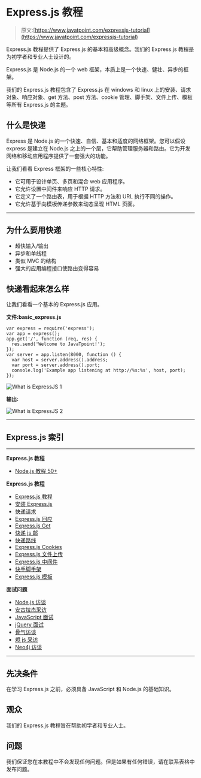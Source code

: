# Express.js 教程

> 原文:[https://www.javatpoint.com/expressjs-tutorial](https://www.javatpoint.com/expressjs-tutorial)

Express.js 教程提供了 Express.js 的基本和高级概念。我们的 Express.js 教程是为初学者和专业人士设计的。

Express.js 是 Node.js 的一个 web 框架，本质上是一个快速、健壮、异步的框架。

我们的 Express.js 教程包含了 Express.js 在 windows 和 linux 上的安装、请求对象、响应对象、get 方法、post 方法、cookie 管理、脚手架、文件上传、模板等所有 Express.js 的主题。

## 什么是快递

Express 是 Node.js 的一个快速、自信、基本和适度的网络框架。您可以假设 express 是建立在 Node.js 之上的一个层，它帮助管理服务器和路由。它为开发网络和移动应用程序提供了一套强大的功能。

让我们看看 Express 框架的一些核心特性:

*   它可用于设计单页、多页和混合 web 应用程序。
*   它允许设置中间件来响应 HTTP 请求。
*   它定义了一个路由表，用于根据 HTTP 方法和 URL 执行不同的操作。
*   它允许基于向模板传递参数来动态呈现 HTML 页面。

* * *

## 为什么要用快递

*   超快输入/输出
*   异步和单线程
*   类似 MVC 的结构
*   强大的应用编程接口使路由变得容易

## 快递看起来怎么样

让我们看看一个基本的 Express.js 应用。

**文件:basic_express.js**

```
var express = require('express');
var app = express();
app.get('/', function (req, res) {
  res.send('Welcome to JavaTpoint!');
});
var server = app.listen(8000, function () {
  var host = server.address().address;
  var port = server.address().port;
  console.log('Example app listening at http://%s:%s', host, port);
});

```

![What is ExpressJS 1](../Images/ba1b8dfaab05d4d9f8bcb0f1877869f5.png)

**输出:**

![What is ExpressJS 2](../Images/071d0710faacd736ae973192e42b88b3.png)

* * *

## Express.js 索引

* * *

**Express.js 教程**

*   [Node.js 教程 50+](nodejs-tutorial)

**Express.js 教程**

*   [Express.js 教程](expressjs-tutorial)
*   [安装 Express.js](install-expressjs)
*   [快递请求](expressjs-request)
*   [Express.js 回应](expressjs-response)
*   [Express.js Get](expressjs-get)
*   [快递 js 邮](expressjs-post)
*   [快递路线](expressjs-routing)
*   [Express.js Cookies](expressjs-cookies)
*   [Express.js 文件上传](expressjs-file-upload)
*   [Express.js 中间件](expressjs-middleware)
*   [快手脚手架](expressjs-scaffolding)
*   [Express.js 模板](expressjs-template)

**面试问题**

*   [Node.js 访谈](node-js-interview-questions)
*   [安古拉杰采访](angularjs-interview-questions)
*   [JavaScript 面试](javascript-interview-questions)
*   [jQuery 面试](jquery-interview-questions)
*   [骨气访谈](backbone-js-interview-questions)
*   [烬 js 采访](ember-js-interview-questions)
*   [Neo4j 访谈](neo4j-interview-questions)

* * *

## 先决条件

在学习 Express.js 之前，必须具备 JavaScript 和 Node.js 的基础知识。

## 观众

我们的 Express.js 教程旨在帮助初学者和专业人士。

## 问题

我们保证您在本教程中不会发现任何问题。但是如果有任何错误，请在联系表格中发布问题。